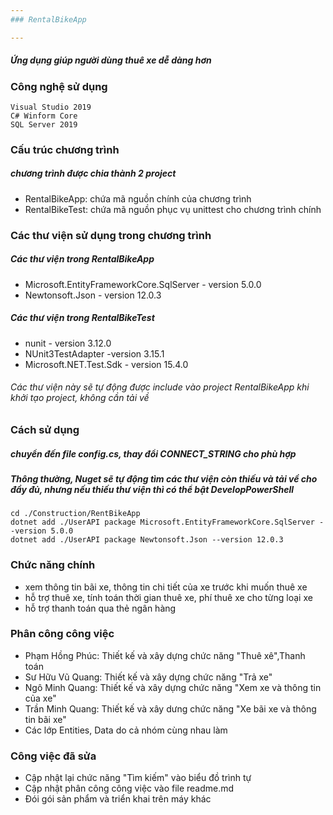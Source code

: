 ```yaml
---
### RentalBikeApp

---
```

##### Ứng dụng giúp người dùng thuê xe dễ dàng hơn

### Công nghệ sử dụng
    Visual Studio 2019
    C# Winform Core
    SQL Server 2019

### Cấu trúc chương trình
##### chương trình được chia thành 2 project
- RentalBikeApp: chứa mã nguồn chính của chương trình
- RentalBikeTest: chứa mã nguồn phục vụ unittest cho chương trình chính

### Các thư viện sử dụng trong chương trình
##### Các thư viện trong RentalBikeApp
- Microsoft.EntityFrameworkCore.SqlServer - version 5.0.0
- Newtonsoft.Json - version 12.0.3
##### Các thư viện trong RentalBikeTest
- nunit - version 3.12.0
- NUnit3TestAdapter -version 3.15.1
- Microsoft.NET.Test.Sdk - version 15.4.0
###### Các thư viện này sẽ tự động được include vào project RentalBikeApp khi khởi tạo project, không cần tải về
    
### Cách sử dụng
##### chuyển đến file config.cs, thay đổi CONNECT_STRING cho phù hợp
##### Thông thường, Nuget sẽ tự động tìm các thư viện còn thiếu và tải về cho đầy đủ, nhưng nếu thiếu thư viện thì có thể bật DevelopPowerShell
    cd ./Construction/RentBikeApp
    dotnet add ./UserAPI package Microsoft.EntityFrameworkCore.SqlServer --version 5.0.0
    dotnet add ./UserAPI package Newtonsoft.Json --version 12.0.3

### Chức năng chính
- xem thông tin bãi xe, thông tin chi tiết của xe trước khi muốn thuê xe
- hỗ trợ thuê xe, tính toán thời gian thuê xe, phí thuê xe cho từng loại xe
- hỗ trợ thanh toán qua thẻ ngân hàng
### Phân công công việc
- Phạm Hồng Phúc: Thiết kế và xây dựng chức năng "Thuê xê",Thanh toán
- Sư Hữu Vũ Quang: Thiết kế và xây dựng chức năng "Trả xe"
- Ngô Minh Quang: Thiết kế và xây dựng chức năng "Xem xe và thông tin của xe"
- Trần Minh Quang: Thiết kế và xây dưng chức năng "Xe bãi xe và thông tin bãi xe"
- Các lớp Entities, Data do cả nhóm cùng nhau làm
### Công việc đã sửa
- Cập nhật lại chức năng "Tìm kiếm" vào biểu đồ trình tự
- Cập nhật phân công công việc vào file readme.md
- Đói gói sản phẩm và triển khai trên máy khác
